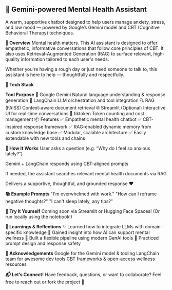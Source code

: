 ## 🧠 Gemini-powered Mental Health Assistant
A warm, supportive chatbot designed to help users manage anxiety, stress, and low mood — powered by Google’s Gemini model and CBT (Cognitive Behavioral Therapy) techniques.

**🌟 Overview**
Mental health matters. This AI assistant is designed to offer empathetic, informative conversations that follow core principles of CBT. It also uses Retrieval-Augmented Generation (RAG) to surface relevant, high-quality information tailored to each user's needs.

Whether you're having a rough day or just need someone to talk to, this assistant is here to help — thoughtfully and respectfully.

**🧰 Tech Stack**

**Tool	Purpose**
🧠 Google Gemini	Natural language understanding & response generation
🧩 LangChain	LLM orchestration and tool integration
🔍 RAG (FAISS)	Context-aware document retrieval
🌐 Streamlit (Optional)	Interactive UI for real-time conversations
🧮 tiktoken	Token counting and cost management
📦 Features
✅ Empathetic mental health chatbot
✅ CBT-inspired response framework
✅ RAG-enabled dynamic memory from custom knowledge base
✅ Modular, scalable architecture
✅ Easily extendable with new tools and chains

**🚀 How It Works**
User asks a question (e.g. “Why do I feel so anxious lately?”)

Gemini + LangChain responds using CBT-aligned prompts

If needed, the assistant searches relevant mental health documents via RAG

Delivers a supportive, thoughtful, and grounded response ❤️

**📚 Example Prompts**
"I'm overwhelmed with work."
"How can I reframe negative thoughts?"
"I can't sleep lately, any tips?"

**🧪 Try It Yourself**
Coming soon via Streamlit or Hugging Face Spaces!
(Or run locally using the notebook!)

**📖 Learnings & Reflections**
✨ Learned how to integrate LLMs with domain-specific knowledge
🧠 Gained insight into how AI can support mental wellness
🔧 Built a flexible pipeline using modern GenAI tools
💬 Practiced prompt design and response safety

**🤝 Acknowledgements**
Google for the Gemini model & tooling
LangChain team for awesome dev tools
CBT frameworks & open-access wellness resources

**📬 Let’s Connect!**
Have feedback, questions, or want to collaborate?
Feel free to reach out or fork the project 💌

